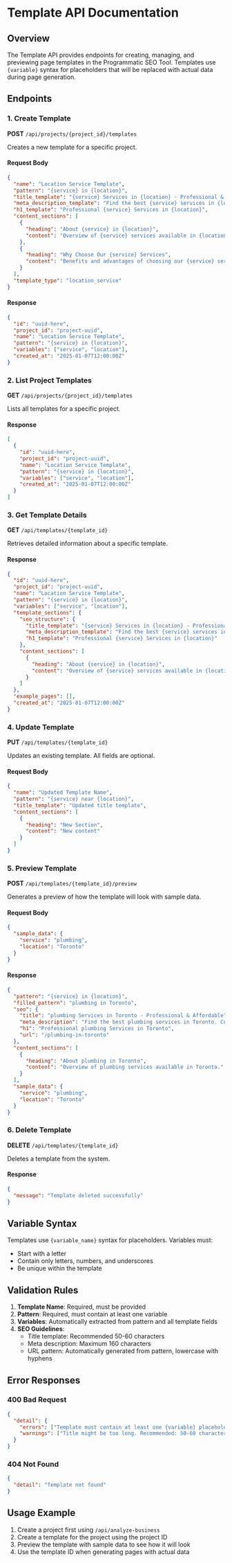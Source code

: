 # Template API Documentation

## Overview
The Template API provides endpoints for creating, managing, and previewing page templates in the Programmatic SEO Tool. Templates use `{variable}` syntax for placeholders that will be replaced with actual data during page generation.

## Endpoints

### 1. Create Template
**POST** `/api/projects/{project_id}/templates`

Creates a new template for a specific project.

#### Request Body
```json
{
  "name": "Location Service Template",
  "pattern": "{service} in {location}",
  "title_template": "{service} Services in {location} - Professional & Affordable",
  "meta_description_template": "Find the best {service} services in {location}. Compare prices, read reviews, and book online.",
  "h1_template": "Professional {service} Services in {location}",
  "content_sections": [
    {
      "heading": "About {service} in {location}",
      "content": "Overview of {service} services available in {location}."
    },
    {
      "heading": "Why Choose Our {service} Services",
      "content": "Benefits and advantages of choosing our {service} services."
    }
  ],
  "template_type": "location_service"
}
```

#### Response
```json
{
  "id": "uuid-here",
  "project_id": "project-uuid",
  "name": "Location Service Template",
  "pattern": "{service} in {location}",
  "variables": ["service", "location"],
  "created_at": "2025-01-07T12:00:00Z"
}
```

### 2. List Project Templates
**GET** `/api/projects/{project_id}/templates`

Lists all templates for a specific project.

#### Response
```json
[
  {
    "id": "uuid-here",
    "project_id": "project-uuid",
    "name": "Location Service Template",
    "pattern": "{service} in {location}",
    "variables": ["service", "location"],
    "created_at": "2025-01-07T12:00:00Z"
  }
]
```

### 3. Get Template Details
**GET** `/api/templates/{template_id}`

Retrieves detailed information about a specific template.

#### Response
```json
{
  "id": "uuid-here",
  "project_id": "project-uuid",
  "name": "Location Service Template",
  "pattern": "{service} in {location}",
  "variables": ["service", "location"],
  "template_sections": {
    "seo_structure": {
      "title_template": "{service} Services in {location} - Professional & Affordable",
      "meta_description_template": "Find the best {service} services in {location}.",
      "h1_template": "Professional {service} Services in {location}"
    },
    "content_sections": [
      {
        "heading": "About {service} in {location}",
        "content": "Overview of {service} services available in {location}."
      }
    ]
  },
  "example_pages": [],
  "created_at": "2025-01-07T12:00:00Z"
}
```

### 4. Update Template
**PUT** `/api/templates/{template_id}`

Updates an existing template. All fields are optional.

#### Request Body
```json
{
  "name": "Updated Template Name",
  "pattern": "{service} near {location}",
  "title_template": "Updated title template",
  "content_sections": [
    {
      "heading": "New Section",
      "content": "New content"
    }
  ]
}
```

### 5. Preview Template
**POST** `/api/templates/{template_id}/preview`

Generates a preview of how the template will look with sample data.

#### Request Body
```json
{
  "sample_data": {
    "service": "plumbing",
    "location": "Toronto"
  }
}
```

#### Response
```json
{
  "pattern": "{service} in {location}",
  "filled_pattern": "plumbing in Toronto",
  "seo": {
    "title": "plumbing Services in Toronto - Professional & Affordable",
    "meta_description": "Find the best plumbing services in Toronto. Compare prices, read reviews, and book online.",
    "h1": "Professional plumbing Services in Toronto",
    "url": "/plumbing-in-toronto"
  },
  "content_sections": [
    {
      "heading": "About plumbing in Toronto",
      "content": "Overview of plumbing services available in Toronto."
    }
  ],
  "sample_data": {
    "service": "plumbing",
    "location": "Toronto"
  }
}
```

### 6. Delete Template
**DELETE** `/api/templates/{template_id}`

Deletes a template from the system.

#### Response
```json
{
  "message": "Template deleted successfully"
}
```

## Variable Syntax

Templates use `{variable_name}` syntax for placeholders. Variables must:
- Start with a letter
- Contain only letters, numbers, and underscores
- Be unique within the template

## Validation Rules

1. **Template Name**: Required, must be provided
2. **Pattern**: Required, must contain at least one variable
3. **Variables**: Automatically extracted from pattern and all template fields
4. **SEO Guidelines**:
   - Title template: Recommended 50-60 characters
   - Meta description: Maximum 160 characters
   - URL pattern: Automatically generated from pattern, lowercase with hyphens

## Error Responses

### 400 Bad Request
```json
{
  "detail": {
    "errors": ["Template must contain at least one {variable} placeholder"],
    "warnings": ["Title might be too long. Recommended: 50-60 characters"]
  }
}
```

### 404 Not Found
```json
{
  "detail": "Template not found"
}
```

## Usage Example

1. Create a project first using `/api/analyze-business`
2. Create a template for the project using the project ID
3. Preview the template with sample data to see how it will look
4. Use the template ID when generating pages with actual data